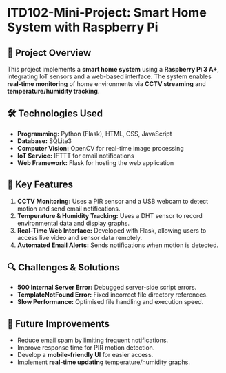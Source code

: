 # ITD102-Mini-Project: Smart Home System with Raspberry Pi

## 📌 Project Overview

This project implements a **smart home system** using a **Raspberry Pi 3 A+**, integrating IoT sensors and a web-based interface. The system enables **real-time monitoring** of home environments via **CCTV streaming** and **temperature/humidity tracking**.

## 🛠️ Technologies Used

- **Programming:** Python (Flask), HTML, CSS, JavaScript
- **Database:** SQLite3
- **Computer Vision:** OpenCV for real-time image processing
- **IoT Service:** IFTTT for email notifications
- **Web Framework:** Flask for hosting the web application

## 🔧 Key Features

1. **CCTV Monitoring:** Uses a PIR sensor and a USB webcam to detect motion and send email notifications.
2. **Temperature & Humidity Tracking:** Uses a DHT sensor to record environmental data and display graphs.
3. **Real-Time Web Interface:** Developed with Flask, allowing users to access live video and sensor data remotely.
4. **Automated Email Alerts:** Sends notifications when motion is detected.

## 🔍 Challenges & Solutions

- **500 Internal Server Error:** Debugged server-side script errors.
- **TemplateNotFound Error:** Fixed incorrect file directory references.
- **Slow Performance:** Optimised file handling and execution speed.

## 🚀 Future Improvements

- Reduce email spam by limiting frequent notifications.
- Improve response time for PIR motion detection.
- Develop a **mobile-friendly UI** for easier access.
- Implement **real-time updating** temperature/humidity graphs.
